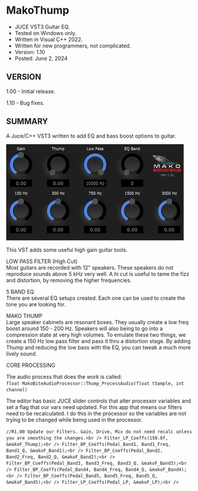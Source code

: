 # MakoThump
* JUCE VST3 Guitar EQ.
* Tested on Windows only.
* Written in Visual C++ 2022.
* Written for new programmers, not complicated.
* Version: 1.10
* Posted: June 2, 2024

VERSION
------------------------------------------------------------------
1.00 - Initial release.
       
1.10 - Bug fixes.   
       
SUMMARY
------------------------------------------------------------------
A Juce/C++ VST3 written to add EQ and bass boost options to guitar.

![Demo Image](docs/assets/MDThumpDemo02.png)

This VST adds some useful high gain guitar tools.

LOW PASS FILTER (High Cut)<br />
Most guitars are recorded with 12" speakers. These speakers do not
reproduce sounds above 5 kHz very well. A hi cut is useful to tame
the fizz and distortion, by removing the higher frequencies.

5 BAND EQ<br />
There are several EQ setups created. Each one can be used to create
the tone you are looking for.

MAKO THUMP<br />
Large speaker cabinets are resonant boxes. They usually create a
low freq boost around 150 - 200 Hz. Speakers will also being to
go into a compression state at very high volumes. To emulate these
two things, we create a 150 Hz low pass filter and pass it thru a
distortion stage. By adding Thump and reducing the low bass with
the EQ, you can tweak a much more lively sound.


CORE PROCESSING

The audio process that does the work is called:<br />
`float MakoBiteAudioProcessor::Thump_ProcessAudio(float tSample, int channel)`

The editor has basic JUCE slider controls that alter processor
variables and set a flag that our vars need updated. For this app
that means our filters need to be recalculated. I do this in the
processor so the variables are not trying to be changed while
being used in the processor. <br />

` //R1.00 Update our Filters. Gain, Drive, Mix do not need recalc unless you are smoothing the changes.<br />
 Filter_LP_Coeffs(150.0f, &makoF_Thump);<br />
 Filter_BP_Coeffs(Pedal_Band1, Band1_Freq, Band1_Q, &makoF_Band1);<br />
 Filter_BP_Coeffs(Pedal_Band2, Band2_Freq, Band2_Q, &makoF_Band2);<br />
 Filter_BP_Coeffs(Pedal_Band3, Band3_Freq, Band3_Q, &makoF_Band3);<br />
 Filter_BP_Coeffs(Pedal_Band4, Band4_Freq, Band4_Q, &makoF_Band4);<br />
 Filter_BP_Coeffs(Pedal_Band5, Band5_Freq, Band5_Q, &makoF_Band5);<br />
 Filter_LP_Coeffs(Pedal_LP, &makoF_LP);<br />
 `
 




